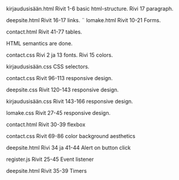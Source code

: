 kirjaudusisään.html
Rivit 1-6 basic html-structure. 
Rivi 17 paragraph.

deepsite.html
Rivit 16-17 links.
¨
lomake.html
Rivit 10-21 Forms.

contact.html
Rivit 41-77 tables.

HTML semantics are done.

contact.css
Rivi 2 ja 13 fonts.
Rivi 15 colors.

kirjaudusisään.css
CSS selectors.

contact.css
Rivit 96-113 responsive design.

deepsite.css
Rivit 120-143 responsive design.

kirjaudusisään.css
Rivit 143-166 responsive design.

lomake.css
Rivit 27-45 responsive design.

contact.html
Rivit 30-39 flexbox

contact.css
Rivit 69-86 color background aesthetics

deepsite.html
Rivi 34 ja 41-44
Alert on button click

register.js
Rivit 25-45
Event listener

deepsite.html
Rivit 35-39
Timers

